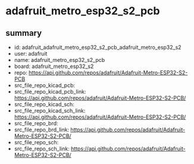 # adafruit_metro_esp32_s2_pcb
 
## summary 
* id: adafruit_adafruit_metro_esp32_s2_pcb_adafruit_metro_esp32_s2
* user: adafruit
* name: adafruit_metro_esp32_s2_pcb
* board: adafruit_metro_esp32_s2
* repo: https://api.github.com/repos/adafruit/Adafruit-Metro-ESP32-S2-PCB
* src_file_repo_kicad_pcb: 
* src_file_repo_kicad_pcb_link: https://api.github.com/repos/adafruit/Adafruit-Metro-ESP32-S2-PCB/
* src_file_repo_kicad_sch: 
* src_file_repo_kicad_sch_link: https://api.github.com/repos/adafruit/Adafruit-Metro-ESP32-S2-PCB/
* src_file_repo_brd: 
* src_file_repo_brd_link: https://api.github.com/repos/adafruit/Adafruit-Metro-ESP32-S2-PCB/
* src_file_repo_sch: 
* src_file_repo_sch_link: https://api.github.com/repos/adafruit/Adafruit-Metro-ESP32-S2-PCB/




